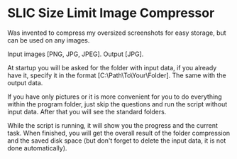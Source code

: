 # SLIC Size Limit Image Compressor
Was invented to compress my oversized screenshots for easy storage, but can be used on any images.

Input images [PNG, JPG, JPEG]. Output [JPG].

At startup you will be asked for the folder with input data, if you already have it, specify it in the format [C:\Path\To\Your\Folder]. The same with the output data.

If you have only pictures or it is more convenient for you to do everything within the program folder, just skip the questions and run the script without input data. After that you will see the standard folders.

While the script is running, it will show you the progress and the current task. When finished, you will get the overall result of the folder compression and the saved disk space (but don't forget to delete the input data, it is not done automatically).
